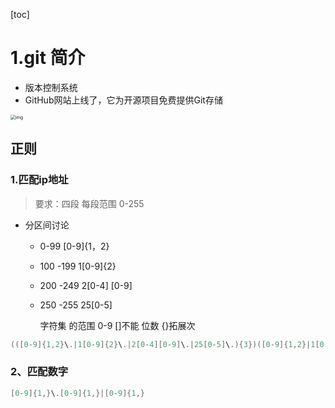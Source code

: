 [toc]
# 1.git 简介
* 版本控制系统
* GitHub网站上线了，它为开源项目免费提供Git存储

<img src="https://cdn.sspai.com/2019/05/24/1de13eae43785e27bbbcd631931fd161.png" alt="img" style="zoom:50%;" />

##  正则

###  1.匹配ip地址

> 要求：四段 每段范围 0-255 

* 分区间讨论

  * 0-99              [0-9]{1，2}

  * 100 -199      1[0-9]{2}

  * 200 -249      2[0-4] [0-9]

  * 250 -255      25[0-5]

    字符集 的范围 0-9 []不能 位数 {}拓展次

``` java 
(([0-9]{1,2}\.|1[0-9]{2}\.|2[0-4][0-9]\.|25[0-5]\.){3})([0-9]{1,2}|1[0-9]{2}|2[0-4][0-9]|25[0-5])
```

### 2、匹配数字

 ``` java
[0-9]{1,}\.[0-9]{1,}|[0-9]{1,}
 ```

###  

